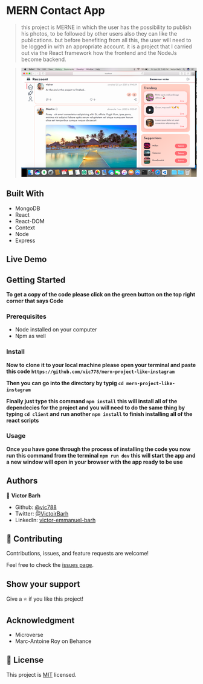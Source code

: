 # MERN Contact App

>this project is MERNE in which the user has the possibility to publish his photos, to be followed by other users also they can like the publications. but before benefiting from all this, the user will need to be logged in with an appropriate account. it is a project that I carried out via the React framework how the frontend and the NodeJs become backend.

> ![screenshot](https://github.com/vic778/mern-project-like-instagram/blob/master/img/screenshot.png)

## Built With

- MongoDB
- React
- React-DOM
- Context
- Node
- Express

## Live Demo



## Getting Started

**To get a copy of the code please click on the green button on the top right corner that says Code**

### Prerequisites

- Node installed on your computer
- Npm as well

### Install

**Now to clone it to your local machine please open your terminal and paste this code `https://github.com/vic778/mern-project-like-instagram`**

**Then you can go into the directory by typig `cd mern-project-like-instagram`**

**Finally just type this command `npm install` this will install all of the dependecies for the project and you will need to do the same thing by typing `cd client` and run another `npm install` to finish installing all of the react scripts**

### Usage

**Once you have gone through the process of installing the code you now run this command from the terminal `npm run dev` this will start the app and a new window will open in your browser with the app ready to be use**

## Authors

👤 **Victor Barh**

- Github: [@vic788](https://github.com/vic/778)
- Twitter: [@VictoirBarh](https://twitter.com/VictoirBarh)
- LinkedIn: [victor-emmanuel-barh](https://www.linkedin.com/victor-emmanuel-barh-a93900200/)

## 🤝 Contributing

Contributions, issues, and feature requests are welcome!

Feel free to check the [issues page](https://github.com/vic778/mern-project-like-instagram).

## Show your support

Give a ⭐️ if you like this project!

## Acknowledgment

- Microverse
- Marc-Antoine Roy on Behance

## 📝 License

This project is [MIT](https://github.com/vic778/mern-project/blob/deploy/LICENSE) licensed.
